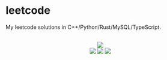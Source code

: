 # leetcode
My leetcode solutions in C++/Python/Rust/MySQL/TypeScript.

<div align="center">
<br/>
<img src="https://img.shields.io/badge/Solved-623/3167%20=%2019%25-blue.svg?style=flat-square" />
<br/>
<img src="https://img.shields.io/badge/Easy-263/797-5CB85D.svg?style=flat-square" />
<img src="https://img.shields.io/badge/Medium-277/1664-F0AE4E.svg?style=flat-square" />
<img src="https://img.shields.io/badge/Hard-83/706-D95450.svg?style=flat-square" />
</div>